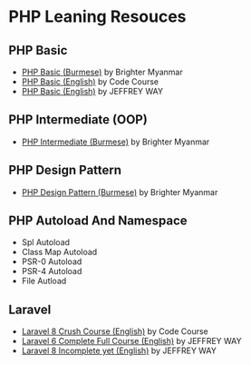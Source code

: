 # PHP Leaning Resouces

## PHP Basic
- [PHP Basic (Burmese)](https://www.youtube.com/watch?v=GU37Qf_Sycs&list=PLYuQaK0xqlLmCG8pDJecfNg8FObzTOIAl&index=45) by Brighter Myanmar
- [PHP Basic (English)](https://www.youtube.com/watch?v=XKWqdp17BFo&list=PLfdtiltiRHWHjTPiFDRdTOPtSyYfz3iLW) by Code Course
- [PHP Basic (English)](https://laracasts.com/series/php-for-beginners) by JEFFREY WAY

## PHP Intermediate (OOP)
- [PHP Intermediate (Burmese)](https://www.youtube.com/watch?v=76zHxm4tTfk&list=PLYuQaK0xqlLkhu6QMmiBf4NOMjPxgubgx&index=45) by Brighter Myanmar

## PHP Design Pattern
- [PHP Design Pattern (Burmese)](https://www.youtube.com/watch?v=HByVElWDeaQ&list=PLYuQaK0xqlLk1PPn5TmPOYmUarxrZmrN4&index=4) by Brighter Myanmar

## PHP Autoload And Namespace
- Spl Autoload
- Class Map Autoload
- PSR-0 Autoload
- PSR-4 Autoload
- File Autload

## Laravel
- [Laravel 8 Crush Course (English)](https://www.youtube.com/watch?v=MFh0Fd7BsjE) by Code Course
- [Laravel 6 Complete Full Course (English)](https://laracasts.com/series/laravel-6-from-scratch) by JEFFREY WAY
- [Laravel 8 Incomplete yet (English)](https://laracasts.com/series/laravel-8-from-scratch) by JEFFREY WAY

